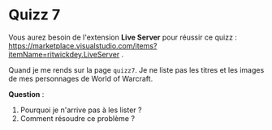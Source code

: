 # Quizz 7

Vous aurez besoin de l'extension **Live Server** pour réussir ce quizz : https://marketplace.visualstudio.com/items?itemName=ritwickdey.LiveServer .

Quand je me rends sur la page `quizz7`.
Je ne liste pas les titres et les images de mes personnages de World of Warcraft.

**Question** : 
1. Pourquoi je n'arrive pas à les lister ?
2. Comment résoudre ce problème ?
